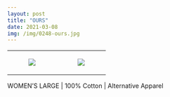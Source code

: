 ```yaml
---
layout: post
title: "OURS"
date: 2021-03-08
img: /img/0248-ours.jpg
---
```




<table style="width:100%;"><tr><td style="vertical-align:top;">
      <figure class="tmblr-full" data-orig-height="2048" data-orig-width="1365" data-orig-src="https://concertshirts.netlify.app/shirts/0248/0248-01.jpg"><img src="https://64.media.tumblr.com/3c7639cb8cafda7a46c1c73b1f386378/99929ae850c6a171-25/s540x810/5262707f1bb73e59f70bc65901014896f59c925c.jpg" data-orig-height="2048" data-orig-width="1365" data-orig-src="https://concertshirts.netlify.app/shirts/0248/0248-01.jpg"/></figure></td>
    <td style="vertical-align:top;">
      <figure class="tmblr-full" data-orig-height="2048" data-orig-width="1365" data-orig-src="https://concertshirts.netlify.app/shirts/0248/0248-02.jpg"><img src="https://64.media.tumblr.com/6be0c61400334dd48fcfb401a0853d0e/99929ae850c6a171-08/s540x810/34cd07f14fca1d272e725322444c0e5087888eed.jpg" data-orig-height="2048" data-orig-width="1365" data-orig-src="https://concertshirts.netlify.app/shirts/0248/0248-02.jpg"/></figure></td>
  </tr></table><p>
  WOMEN&rsquo;S LARGE | 100% Cotton | Alternative Apparel
</p>
